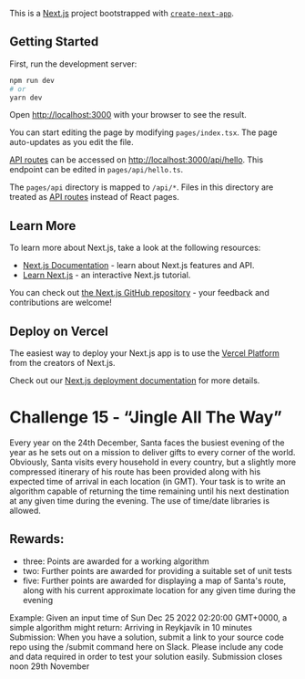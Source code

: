This is a [Next.js](https://nextjs.org/) project bootstrapped with [`create-next-app`](https://github.com/vercel/next.js/tree/canary/packages/create-next-app).

## Getting Started

First, run the development server:

```bash
npm run dev
# or
yarn dev
```

Open [http://localhost:3000](http://localhost:3000) with your browser to see the result.

You can start editing the page by modifying `pages/index.tsx`. The page auto-updates as you edit the file.

[API routes](https://nextjs.org/docs/api-routes/introduction) can be accessed on [http://localhost:3000/api/hello](http://localhost:3000/api/hello). This endpoint can be edited in `pages/api/hello.ts`.

The `pages/api` directory is mapped to `/api/*`. Files in this directory are treated as [API routes](https://nextjs.org/docs/api-routes/introduction) instead of React pages.

## Learn More

To learn more about Next.js, take a look at the following resources:

- [Next.js Documentation](https://nextjs.org/docs) - learn about Next.js features and API.
- [Learn Next.js](https://nextjs.org/learn) - an interactive Next.js tutorial.

You can check out [the Next.js GitHub repository](https://github.com/vercel/next.js/) - your feedback and contributions are welcome!

## Deploy on Vercel

The easiest way to deploy your Next.js app is to use the [Vercel Platform](https://vercel.com/new?utm_medium=default-template&filter=next.js&utm_source=create-next-app&utm_campaign=create-next-app-readme) from the creators of Next.js.

Check out our [Next.js deployment documentation](https://nextjs.org/docs/deployment) for more details.

# Challenge 15 - “Jingle All The Way”

Every year on the 24th December, Santa faces the busiest evening of the year as he sets out on a mission to deliver gifts to every corner of the world. Obviously, Santa visits every household in every country, but a slightly more compressed itinerary of his route has been provided along with his expected time of arrival in each location (in GMT). Your task is to write an algorithm capable of returning the time remaining until his next destination at any given time during the evening. The use of time/date libraries is allowed.

## Rewards:

- three: Points are awarded for a working algorithm
- two: Further points are awarded for providing a suitable set of unit tests
- five: Further points are awarded for displaying a map of Santa's route, along with his current approximate location for any given time during the evening

Example:
Given an input time of Sun Dec 25 2022 02:20:00 GMT+0000, a simple algorithm might return:
Arriving in Reykjavík in 10 minutes
Submission:
When you have a solution, submit a link to your source code repo using the /submit command here on Slack. Please include any code and data required in order to test your solution easily. Submission closes noon 29th November
